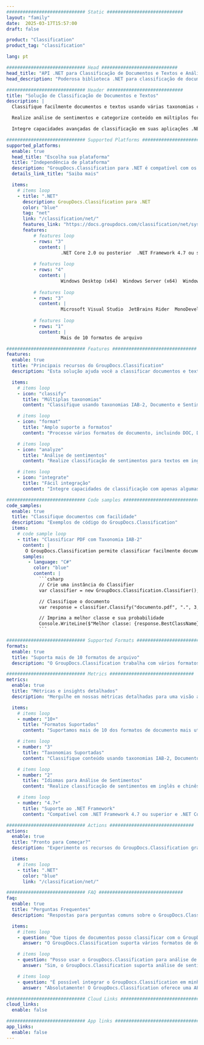 ```yaml
---
############################# Static ############################
layout: "family"
date:  2025-03-17T15:57:00
draft: false

product: "Classification"
product_tag: "classification"

lang: pt

############################# Head ############################
head_title: "API .NET para Classificação de Documentos e Textos e Análise de Sentimentos"
head_description: "Poderosa biblioteca .NET para classificação de documentos e textos usando taxonomias IAB-2, Documento e Sentimento. Suporta múltiplos formatos de arquivo e idiomas."

############################# Header ############################
title: "Solução de Classificação de Documentos e Textos"
description: |
  Classifique facilmente documentos e textos usando várias taxonomias com nossa API .NET.

  Realize análise de sentimentos e categorize conteúdo em múltiplos formatos de arquivo e idiomas.

  Integre capacidades avançadas de classificação em suas aplicações .NET com apenas algumas linhas de código.

############################# Supported Platforms ###############################
supported_platforms:
  enable: true
  head_title: "Escolha sua plataforma"
  title: "Independência de plataforma"
  description: "GroupDocs.Classification para .NET é compatível com os seguintes sistemas operacionais e frameworks:"
  details_link_title: "Saiba mais"

  items:
    # items loop
    - title: ".NET"
      description: GroupDocs.Classification para .NET
      color: "blue"
      tag: "net"
      link: "/classification/net/"
      features_link: "https://docs.groupdocs.com/classification/net/system-requirements/"
      features:
          # features loop
          - rows: "3"
            content: |
                    .NET Core 2.0 ou posterior  .NET Framework 4.7 ou superior
      
          # features loop
          - rows: "4"
            content: |
                    Windows Desktop (x64)  Windows Server (x64)  Windows Azure  Mac OS X x64 (10.12+)
      
          # features loop
          - rows: "3"
            content: |
                    Microsoft Visual Studio  JetBrains Rider  MonoDevelop
      
          # features loop
          - rows: "1"
            content: |
                    Mais de 10 formatos de arquivo

############################# Features ###############################
features:
  enable: true
  title: "Principais recursos do GroupDocs.Classification"
  description: "Esta solução ajuda você a classificar documentos e textos usando várias taxonomias, realizar análise de sentimentos e integrar capacidades avançadas de classificação em suas aplicações .NET."

  items:
    # items loop
    - icon: "classify"
      title: "Múltiplas taxonomias"
      content: "Classifique usando taxonomias IAB-2, Documento e Sentimento."

    # items loop
    - icon: "format"
      title: "Amplo suporte a formatos"
      content: "Processe vários formatos de documento, incluindo DOC, DOCX, PDF e mais."

    # items loop
    - icon: "analyze"
      title: "Análise de sentimentos"
      content: "Realize classificação de sentimentos para textos em inglês e chinês."

    # items loop
    - icon: "integrate"
      title: "Fácil integração"
      content: "Integre capacidades de classificação com apenas algumas linhas de código."

############################# Code samples ############################
code_samples:
  enable: true
  title: "Classifique documentos com facilidade"
  description: "Exemplos de código do GroupDocs.Classification"
  items:
    # code sample loop
    - title: "Classificar PDF com Taxonomia IAB-2"
      content: |
       O GroupDocs.Classification permite classificar facilmente documentos PDF usando a taxonomia IAB-2. Basta especificar o caminho do documento, o número desejado de resultados e o tipo de taxonomia para obter os resultados da classificação.
      samples:
        - language: "C#"
          color: "blue"
          content: |
            ```csharp
            // Crie uma instância do Classifier
            var classifier = new GroupDocs.Classification.Classifier();

            // Classifique o documento
            var response = classifier.Classify("documento.pdf", ".", 3, Taxonomy.Iab2);

            // Imprima a melhor classe e sua probabilidade
            Console.WriteLine($"Melhor classe: {response.BestClassName}, Probabilidade: {response.BestClassProbability}");
            ```

############################# Supported Formats ###############################
formats:
  enable: true
  title: "Suporta mais de 10 formatos de arquivo"
  description: "O GroupDocs.Classification trabalha com vários formatos populares de documento"

############################# Metrics ###############################
metrics:
  enable: true
  title: "Métricas e insights detalhados"
  description: "Mergulhe em nossas métricas detalhadas para uma visão abrangente do nosso desempenho e crescimento."

  items:
    # items loop
    - number: "10+"
      title: "Formatos Suportados"
      content: "Suportamos mais de 10 dos formatos de documento mais utilizados."

    # items loop
    - number: "3"
      title: "Taxonomias Suportadas"
      content: "Classifique conteúdo usando taxonomias IAB-2, Documento e Sentimento."

    # items loop
    - number: "2"
      title: "Idiomas para Análise de Sentimentos"
      content: "Realize classificação de sentimentos em inglês e chinês."

    # items loop
    - number: "4.7+"
      title: "Suporte ao .NET Framework"
      content: "Compatível com .NET Framework 4.7 ou superior e .NET Core 2.0 ou posterior."

############################# Actions ###############################
actions:
  enable: true
  title: "Pronto para Começar?"
  description: "Experimente os recursos do GroupDocs.Classification gratuitamente em sua plataforma."

  items:
    # items loop
    - title: ".NET"
      color: "blue"
      link: "/classification/net/"

############################# FAQ ###############################
faq:
  enable: true
  title: "Perguntas Frequentes"
  description: "Respostas para perguntas comuns sobre o GroupDocs.Classification."

  items:
    # items loop
    - question: "Que tipos de documentos posso classificar com o GroupDocs.Classification?"
      answer: "O GroupDocs.Classification suporta vários formatos de documento, incluindo Microsoft Word (DOC, DOCX, RTF), OpenOffice (ODT), PDF e arquivos de texto simples (TXT)."

    # items loop
    - question: "Posso usar o GroupDocs.Classification para análise de sentimentos?"
      answer: "Sim, o GroupDocs.Classification suporta análise de sentimentos para textos em inglês e chinês, permitindo determinar o sentimento de documentos ou trechos de texto."

    # items loop
    - question: "É possível integrar o GroupDocs.Classification em minha aplicação .NET existente?"
      answer: "Absolutamente! O GroupDocs.Classification oferece uma API amigável que pode ser facilmente integrada em suas aplicações .NET com apenas algumas linhas de código. Ele foi projetado para funcionar perfeitamente com seus fluxos de trabalho existentes."

############################# Cloud Links ###############################
cloud_links:
  enable: false

############################# App links ###############################
app_links:
  enable: false
---
```

